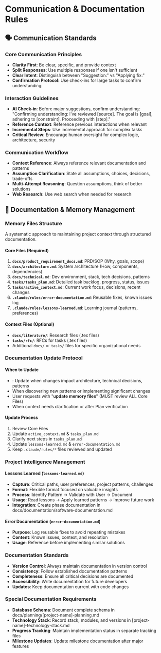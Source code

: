 # Communication & Documentation Rules

## 🗣️ Communication Standards

### Core Communication Principles
- **Clarity First**: Be clear, specific, and provide context
- **Split Responses**: Use multiple responses if one isn't sufficient
- **Clear Intent**: Distinguish between "Suggestion:" vs "Applying fix:"
- **Confirmation Protocol**: Use check-ins for large tasks to confirm understanding

### Interaction Guidelines
- **AI Check-in**: Before major suggestions, confirm understanding:
  "Confirming understanding: I've reviewed [source]. The goal is [goal], adhering to [constraint]. Proceeding with [step]."
- **Reference Context**: Reference previous interactions when relevant
- **Incremental Steps**: Use incremental approach for complex tasks
- **Critical Review**: Encourage human oversight for complex logic, architecture, security

### Communication Workflow
- **Context Reference**: Always reference relevant documentation and patterns
- **Assumption Clarification**: State all assumptions, choices, decisions, trade-offs
- **Multi-Attempt Reasoning**: Question assumptions, think of better solutions
- **Web Research**: Use web search when needed for research

## 🧠 Documentation & Memory Management

### Memory Files Structure
A systematic approach to maintaining project context through structured documentation.

#### Core Files (Required)
1. **`docs/product_requirement_docs.md`**: PRD/SOP (Why, goals, scope)
2. **`docs/architecture.md`**: System architecture (How, components, dependencies)
3. **`docs/technical.md`**: Dev environment, stack, tech decisions, patterns
4. **`tasks/tasks_plan.md`**: Detailed task backlog, progress, status, issues
5. **`tasks/active_context.md`**: Current work focus, decisions, recent changes
6. **`.claude/rules/error-documentation.md`**: Reusable fixes, known issues log
7. **`.claude/rules/lessons-learned.md`**: Learning journal (patterns, preferences)

#### Context Files (Optional)
- **`docs/literature/`**: Research files (.tex files)
- **`tasks/rfc/`**: RFCs for tasks (.tex files)
- Additional `docs/` or `tasks/` files for specific organizational needs

### Documentation Update Protocol

#### When to Update
- **<DOC>**: Update when changes impact architecture, technical decisions, patterns
- When discovering new patterns or implementing significant changes
- User requests with "**update memory files**" (MUST review ALL Core Files)
- When context needs clarification or after Plan verification

#### Update Process
1. Review Core Files
2. Update `active_context.md` & `tasks_plan.md`
3. Clarify next steps in `tasks_plan.md`
4. Update `lessons-learned.md` & `error-documentation.md`
5. Keep `.claude/rules/*` files reviewed and updated

### Project Intelligence Management

#### Lessons Learned (`lessons-learned.md`)
- **Capture**: Critical paths, user preferences, project patterns, challenges
- **Format**: Flexible format focused on valuable insights
- **Process**: Identify Pattern → Validate with User → Document
- **Usage**: Read lessons → Apply learned patterns → Improve future work
- **Integration**: Create phase documentation in docs/documentation/software-documentation.md

#### Error Documentation (`error-documentation.md`)
- **Purpose**: Log reusable fixes to avoid repeating mistakes
- **Content**: Known issues, context, and resolution
- **Usage**: Reference before implementing similar solutions

### Documentation Standards
- **Version Control**: Always maintain documentation in version control
- **Consistency**: Follow established documentation patterns
- **Completeness**: Ensure all critical decisions are documented
- **Accessibility**: Write documentation for future developers
- **Updates**: Keep documentation current with code changes

### Special Documentation Requirements
- **Database Schema**: Document complete schema in docs/planning/[project-name]-planning.md
- **Technology Stack**: Record stack, modules, and versions in [project-name]-technology-stack.md
- **Progress Tracking**: Maintain implementation status in separate tracking files
- **Milestone Updates**: Update milestone documentation after major features